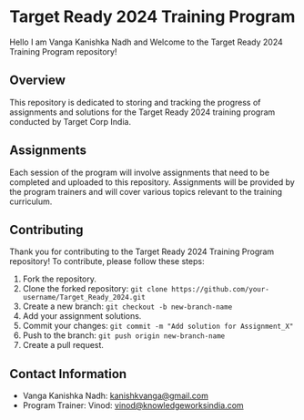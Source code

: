 # Target Ready 2024 Training Program
Hello I am Vanga Kanishka Nadh and 
Welcome to the Target Ready 2024 Training Program repository!

## Overview
This repository is dedicated to storing and tracking the progress of assignments and solutions for the Target Ready 2024 training program conducted by Target Corp India.

## Assignments
Each session of the program will involve assignments that need to be completed and uploaded to this repository. Assignments will be provided by the program trainers and will cover various topics relevant to the training curriculum.

## Contributing
Thank you for contributing to the Target Ready 2024 Training Program repository! To contribute, please follow these steps:
1. Fork the repository.
2. Clone the forked repository: `git clone https://github.com/your-username/Target_Ready_2024.git`
3. Create a new branch: `git checkout -b new-branch-name`
4. Add your assignment solutions.
5. Commit your changes: `git commit -m "Add solution for Assignment_X"`
6. Push to the branch: `git push origin new-branch-name`
7. Create a pull request.

## Contact Information
- Vanga Kanishka Nadh: kanishkvanga@gmail.com
- Program Trainer: Vinod: vinod@knowledgeworksindia.com
